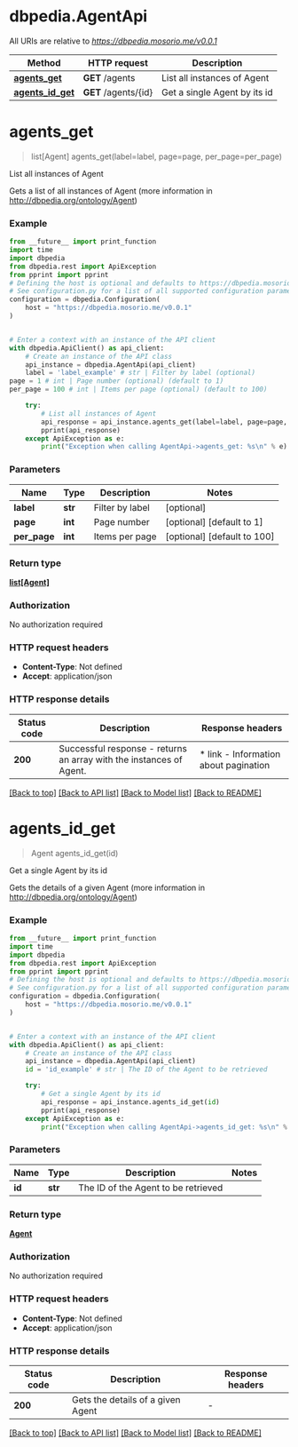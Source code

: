 # dbpedia.AgentApi

All URIs are relative to *https://dbpedia.mosorio.me/v0.0.1*

Method | HTTP request | Description
------------- | ------------- | -------------
[**agents_get**](AgentApi.md#agents_get) | **GET** /agents | List all instances of Agent
[**agents_id_get**](AgentApi.md#agents_id_get) | **GET** /agents/{id} | Get a single Agent by its id


# **agents_get**
> list[Agent] agents_get(label=label, page=page, per_page=per_page)

List all instances of Agent

Gets a list of all instances of Agent (more information in http://dbpedia.org/ontology/Agent)

### Example

```python
from __future__ import print_function
import time
import dbpedia
from dbpedia.rest import ApiException
from pprint import pprint
# Defining the host is optional and defaults to https://dbpedia.mosorio.me/v0.0.1
# See configuration.py for a list of all supported configuration parameters.
configuration = dbpedia.Configuration(
    host = "https://dbpedia.mosorio.me/v0.0.1"
)


# Enter a context with an instance of the API client
with dbpedia.ApiClient() as api_client:
    # Create an instance of the API class
    api_instance = dbpedia.AgentApi(api_client)
    label = 'label_example' # str | Filter by label (optional)
page = 1 # int | Page number (optional) (default to 1)
per_page = 100 # int | Items per page (optional) (default to 100)

    try:
        # List all instances of Agent
        api_response = api_instance.agents_get(label=label, page=page, per_page=per_page)
        pprint(api_response)
    except ApiException as e:
        print("Exception when calling AgentApi->agents_get: %s\n" % e)
```

### Parameters

Name | Type | Description  | Notes
------------- | ------------- | ------------- | -------------
 **label** | **str**| Filter by label | [optional] 
 **page** | **int**| Page number | [optional] [default to 1]
 **per_page** | **int**| Items per page | [optional] [default to 100]

### Return type

[**list[Agent]**](Agent.md)

### Authorization

No authorization required

### HTTP request headers

 - **Content-Type**: Not defined
 - **Accept**: application/json

### HTTP response details
| Status code | Description | Response headers |
|-------------|-------------|------------------|
**200** | Successful response - returns an array with the instances of Agent. |  * link - Information about pagination <br>  |

[[Back to top]](#) [[Back to API list]](../README.md#documentation-for-api-endpoints) [[Back to Model list]](../README.md#documentation-for-models) [[Back to README]](../README.md)

# **agents_id_get**
> Agent agents_id_get(id)

Get a single Agent by its id

Gets the details of a given Agent (more information in http://dbpedia.org/ontology/Agent)

### Example

```python
from __future__ import print_function
import time
import dbpedia
from dbpedia.rest import ApiException
from pprint import pprint
# Defining the host is optional and defaults to https://dbpedia.mosorio.me/v0.0.1
# See configuration.py for a list of all supported configuration parameters.
configuration = dbpedia.Configuration(
    host = "https://dbpedia.mosorio.me/v0.0.1"
)


# Enter a context with an instance of the API client
with dbpedia.ApiClient() as api_client:
    # Create an instance of the API class
    api_instance = dbpedia.AgentApi(api_client)
    id = 'id_example' # str | The ID of the Agent to be retrieved

    try:
        # Get a single Agent by its id
        api_response = api_instance.agents_id_get(id)
        pprint(api_response)
    except ApiException as e:
        print("Exception when calling AgentApi->agents_id_get: %s\n" % e)
```

### Parameters

Name | Type | Description  | Notes
------------- | ------------- | ------------- | -------------
 **id** | **str**| The ID of the Agent to be retrieved | 

### Return type

[**Agent**](Agent.md)

### Authorization

No authorization required

### HTTP request headers

 - **Content-Type**: Not defined
 - **Accept**: application/json

### HTTP response details
| Status code | Description | Response headers |
|-------------|-------------|------------------|
**200** | Gets the details of a given Agent |  -  |

[[Back to top]](#) [[Back to API list]](../README.md#documentation-for-api-endpoints) [[Back to Model list]](../README.md#documentation-for-models) [[Back to README]](../README.md)

